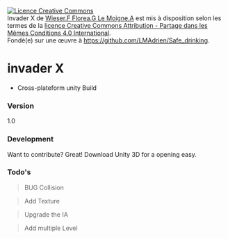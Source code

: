 <a rel="license" href="http://creativecommons.org/licenses/by-sa/4.0/"><img alt="Licence Creative Commons" style="border-width:0" src="https://i.creativecommons.org/l/by-sa/4.0/88x31.png" /></a><br /><span xmlns:dct="http://purl.org/dc/terms/" property="dct:title"> Invader X </span> de <a xmlns:cc="http://creativecommons.org/ns#" href="https://github.com/LMAdrien/Safe_drinking" property="cc:attributionName" rel="cc:attributionURL">Wieser.F Florea.G Le Moigne.A</a> est mis à disposition selon les termes de la <a rel="license" href="http://creativecommons.org/licenses/by-sa/4.0/">licence Creative Commons Attribution -  Partage dans les Mêmes Conditions 4.0 International</a>.<br />Fondé(e) sur une œuvre à <a xmlns:dct="http://purl.org/dc/terms/" href="https://github.com/LMAdrien/Safe_drinking" rel="dct:source">https://github.com/LMAdrien/Safe_drinking</a>.

# invader X

  - Cross-plateform unity Build 

### Version
1.0

### Development
Want to contribute? Great!
Download  Unity 3D for a opening easy.

### Todo's
> BUG Collision  

> Add Texture 

> Upgrade the IA

> Add multiple Level



